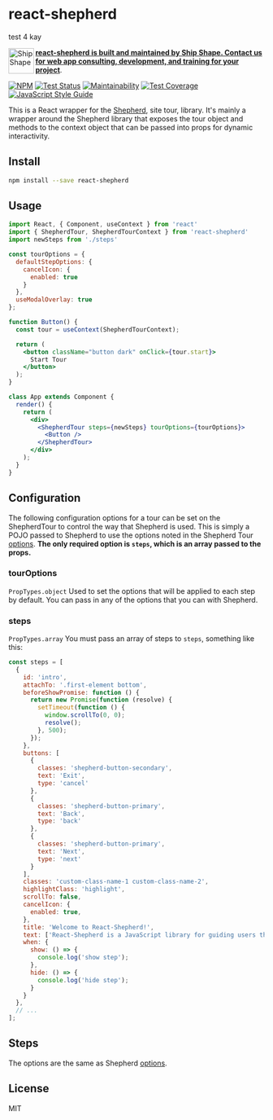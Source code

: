# react-shepherd
test 4 kay
<div>
  <a href="https://shipshape.io">
    <img align="left" src="http://i.imgur.com/DWHQjA5.png" alt="Ship Shape" width="50" height="50"/>
  </a>

**[react-shepherd is built and maintained by Ship Shape. Contact us for web app consulting, development, and training for your project](https://shipshape.io/)**.

</div>

[![NPM](https://img.shields.io/npm/v/react-shepherd.svg)](https://www.npmjs.com/package/react-shepherd)
[![Test Status](https://github.com/shipshapecode/react-shepherd/workflows/Test/badge.svg)](https://github.com/shipshapecode/react-shepherd/actions?query=workflow%3ATest)
[![Maintainability](https://api.codeclimate.com/v1/badges/d5273e1d465352a6df4e/maintainability)](https://codeclimate.com/github/shipshapecode/react-shepherd/maintainability)
[![Test Coverage](https://api.codeclimate.com/v1/badges/d5273e1d465352a6df4e/test_coverage)](https://codeclimate.com/github/shipshapecode/react-shepherd/test_coverage)
[![JavaScript Style Guide](https://img.shields.io/badge/code_style-standard-brightgreen.svg)](https://standardjs.com)

This is a React wrapper for the [Shepherd](https://github.com/shipshapecode/shepherd), site tour, library.
It's mainly a wrapper around the Shepherd library that exposes the tour object and methods to the context object
that can be passed into props for dynamic interactivity.

## Install

```bash
npm install --save react-shepherd
```

## Usage

```jsx
import React, { Component, useContext } from 'react'
import { ShepherdTour, ShepherdTourContext } from 'react-shepherd'
import newSteps from './steps'

const tourOptions = {
  defaultStepOptions: {
    cancelIcon: {
      enabled: true
    }
  },
  useModalOverlay: true
};

function Button() {
  const tour = useContext(ShepherdTourContext);

  return (
    <button className="button dark" onClick={tour.start}>
      Start Tour
    </button>
  );
}

class App extends Component {
  render() {
    return (
      <div>
        <ShepherdTour steps={newSteps} tourOptions={tourOptions}>
          <Button />
        </ShepherdTour>
      </div>
    );
  }
}
```

## Configuration

The following configuration options for a tour can be set on the ShepherdTour to control the way that Shepherd is used. This is simply a POJO passed to Shepherd to use the options noted in the Shepherd Tour [options](https://shepherdjs.dev/docs/Tour.html).
**The only required option is `steps`, which is an array passed to the props.**

### tourOptions

`PropTypes.object`
Used to set the options that will be applied to each step by default. You can pass in any of the options that you can with Shepherd.

### steps

`PropTypes.array`
You must pass an array of steps to `steps`, something like this:

```js
const steps = [
  {
    id: 'intro',
    attachTo: '.first-element bottom',
    beforeShowPromise: function () {
      return new Promise(function (resolve) {
        setTimeout(function () {
          window.scrollTo(0, 0);
          resolve();
        }, 500);
      });
    },
    buttons: [
      {
        classes: 'shepherd-button-secondary',
        text: 'Exit',
        type: 'cancel'
      },
      {
        classes: 'shepherd-button-primary',
        text: 'Back',
        type: 'back'
      },
      {
        classes: 'shepherd-button-primary',
        text: 'Next',
        type: 'next'
      }
    ],
    classes: 'custom-class-name-1 custom-class-name-2',
    highlightClass: 'highlight',
    scrollTo: false,
    cancelIcon: {
      enabled: true,
    },
    title: 'Welcome to React-Shepherd!',
    text: ['React-Shepherd is a JavaScript library for guiding users through your React app.'],
    when: {
      show: () => {
        console.log('show step');
      },
      hide: () => {
        console.log('hide step');
      }
    }
  },
  // ...
];
```

## Steps

The options are the same as Shepherd [options](https://shepherdjs.dev/docs/Step.html).

## License

MIT
